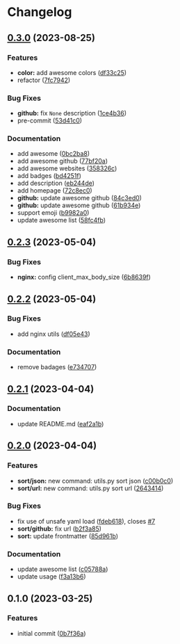# Changelog

## [0.3.0](https://github.com/liblaf/awesome/compare/v0.2.3...v0.3.0) (2023-08-25)


### Features

* **color:** add awesome colors ([df33c25](https://github.com/liblaf/awesome/commit/df33c2549dbc05c4efafc2ccbb1aca841cc1781c))
* refactor ([7fc7942](https://github.com/liblaf/awesome/commit/7fc7942787a9b059517114702e2e1d878756156d))


### Bug Fixes

* **github:** fix `None` description ([1ce4b36](https://github.com/liblaf/awesome/commit/1ce4b36825dc0a5c30c00207f423c76c24f30be4))
* pre-commit ([53d41c0](https://github.com/liblaf/awesome/commit/53d41c03c1a923456c122b071cd46c1f718635ce))


### Documentation

* add awesome ([0bc2ba8](https://github.com/liblaf/awesome/commit/0bc2ba8179159e30cc44ff295c2ff7e3b46db689))
* add awesome github ([77bf20a](https://github.com/liblaf/awesome/commit/77bf20aa69d195575797ffe205abc303d1865d06))
* add awesome websites ([358326c](https://github.com/liblaf/awesome/commit/358326cc9a1fccfcd4778164ed58b654ef7d90cc))
* add badges ([bd4251f](https://github.com/liblaf/awesome/commit/bd4251fe4961837d464f4bca742369c9ff2d9df7))
* add description ([eb244de](https://github.com/liblaf/awesome/commit/eb244de5b3115de78ec84acfc1749b6506b939a4))
* add homepage ([72c8ec0](https://github.com/liblaf/awesome/commit/72c8ec006dc6fa0406e18af616d3b9f9dac5b753))
* **github:** update awesome github ([84c3ed0](https://github.com/liblaf/awesome/commit/84c3ed0962d7e1d8f0552e557b2f8d41b9a49162))
* **github:** update awesome github ([61b934e](https://github.com/liblaf/awesome/commit/61b934e36aecf675f3eca30bcca4aa5b670668c9))
* support emoji ([b9982a0](https://github.com/liblaf/awesome/commit/b9982a09c5445b1b8d49f09ffb8cf0e629178c7e))
* update awesome list ([58fc4fb](https://github.com/liblaf/awesome/commit/58fc4fb3f550a8006b5fcacb6c248fe17cf749ba))

## [0.2.3](https://github.com/liblaf/utils.py/compare/v0.2.2...v0.2.3) (2023-05-04)

### Bug Fixes

- **nginx:** config client_max_body_size ([6b8639f](https://github.com/liblaf/utils.py/commit/6b8639f1b55133c44304c32f3a04dbd960c33034))

## [0.2.2](https://github.com/liblaf/utils.py/compare/v0.2.1...v0.2.2) (2023-05-04)

### Bug Fixes

- add nginx utils ([df05e43](https://github.com/liblaf/utils.py/commit/df05e4329d8a5373cbf96b97ea1977305fecc31b))

### Documentation

- remove badages ([e734707](https://github.com/liblaf/utils.py/commit/e7347072635b078f09799ba3d87c3d51ac0e8399))

## [0.2.1](https://github.com/liblaf/utils.py/compare/v0.2.0...v0.2.1) (2023-04-04)

### Documentation

- update README.md ([eaf2a1b](https://github.com/liblaf/utils.py/commit/eaf2a1be6f93e056c4fc81c045a3a49a07c55ecc))

## [0.2.0](https://github.com/liblaf/utils.py/compare/v0.1.0...v0.2.0) (2023-04-04)

### Features

- **sort/json:** new command: utils.py sort json ([c00b0c0](https://github.com/liblaf/utils.py/commit/c00b0c0891c66419d00b8614cb943e7d64b743dc))
- **sort/url:** new command: utils.py sort url ([2643414](https://github.com/liblaf/utils.py/commit/2643414962df3a90816aea2882db1dbb173d2ed7))

### Bug Fixes

- fix use of unsafe yaml load ([fdeb618](https://github.com/liblaf/utils.py/commit/fdeb6183e122b7ca0c0d54aae89b6fd42fa4ab30)), closes [#7](https://github.com/liblaf/utils.py/issues/7)
- **sort/github:** fix url ([b2f3a85](https://github.com/liblaf/utils.py/commit/b2f3a858987e17c93ddf7b785768a6ebf801ec9b))
- **sort:** update frontmatter ([85d961b](https://github.com/liblaf/utils.py/commit/85d961b6f7710f0312ab8d1ee16929494d9c3384))

### Documentation

- update awesome list ([c05788a](https://github.com/liblaf/utils.py/commit/c05788acb075b12e5b5ee095bd87bf6076c78291))
- update usage ([f3a13b6](https://github.com/liblaf/utils.py/commit/f3a13b60e1050c57f94ce9564becd2c33b4d0e56))

## 0.1.0 (2023-03-25)

### Features

- initial commit ([0b7f36a](https://github.com/liblaf/utils.py/commit/0b7f36a0da4a117102e0631fede3d78ff8eeecba))
